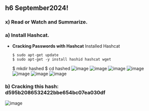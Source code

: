 ## h6 September2024!

### x) Read or Watch and Summarize.



### a) Install Hashcat. 
- **Cracking Passwords with Hashcat**
  Installed Hashcat
  ```
  $ sudo apt-get update
  $ sudo apt-get -y install hashid hashcat wget
  ```
  $ mkdir hashed
$ cd hashed
![image](https://github.com/user-attachments/assets/ef303a85-2e8b-4554-878e-62ff66a35990)
![image](https://github.com/user-attachments/assets/78202474-59fb-4a57-ab6c-72ce3ee63131)
![image](https://github.com/user-attachments/assets/992fdd27-422a-4d35-9bb5-31b1ef73d904)
![image](https://github.com/user-attachments/assets/b2d8688c-48ef-4a15-bd68-58346ea36b0f)
![image](https://github.com/user-attachments/assets/129fcdb8-6f4e-4760-b5c3-4e4aa6b33c72)
![image](https://github.com/user-attachments/assets/ad13b838-345e-432c-b3f1-c61c55da3884)
![image](https://github.com/user-attachments/assets/d1af6b9b-a59f-4a8e-bc4f-454d4a5e4f13)

### b)  Cracking this hash: d595b2086532422bbe654bc07ea030df
![image](https://github.com/user-attachments/assets/70616cd3-db86-44cb-9837-3a707ac33fd5)
